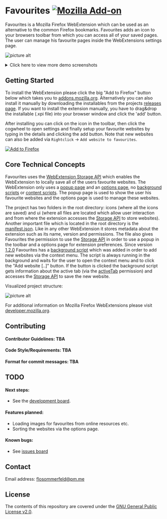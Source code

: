 # Favourites [![Mozilla Add-on](https://img.shields.io/badge/Version-1.2.1-green.svg)](https://github.com/flosommerfeld/Favourites/releases/tag/v1.2.1)

Favourites is a Mozilla Firefox WebExtension which can be used as an alternative to the common Firefox bookmarks. Favourites adds an icon to your browsers toolbar from which you can access all of your saved pages. The user can manage his favourite pages inside the WebExtensions settings page.



![picture alt](https://i.imgur.com/5cmaXY5.png "Demo screenshot")

<details>
<summary>Click here to view more demo screenshots</summary>
<br>
#### Settings page

![picture alt](https://i.imgur.com/fIgy4mk.png "Settings page")

#### Context menu feature

![picture alt](https://i.imgur.com/9t5fsag.gif "Context menu feature")

</details>


## Getting Started
To install the WebExtension please click the big "Add to Firefox" button below which takes you to [addons.mozilla.org](http://addons.mozilla.org). Alternatively you can also install it manually by downloading the installables from the projects [releases page](https://github.com/flosommerfeld/Favourites/releases). If you want to install the extension manually, you have to drag&drop the installable (.xpi file) into your browser window and click the 'add' button.

After installing you can click on the icon in the toolbar, then click the cogwheel to open settings and finally setup your favourite websites by typing in the details and clicking the add button. Note that new websites can also be added via `Rightclick` -> `Add website to favourites`.

[![Add to Firefox](https://i.imgur.com/t68JfGQ.png)](https://addons.mozilla.org/en-US/firefox/addon/favourites/)


## Core Technical Concepts
Favourites uses the [WebExtension Storage API](https://developer.mozilla.org/en-US/docs/Mozilla/Add-ons/WebExtensions/API/storage) which enables the WebExtension to locally save all of the users favourite websites. The WebExtension only uses a [popup page](https://developer.mozilla.org/en-US/docs/Mozilla/Add-ons/WebExtensions/user_interface/Popups) and an [options page](https://developer.mozilla.org/en-US/docs/Mozilla/Add-ons/WebExtensions/user_interface/Options_pages), no [background scripts](https://developer.mozilla.org/en-US/docs/Mozilla/Add-ons/WebExtensions/Anatomy_of_a_WebExtension#Background_pages) or [content scripts](https://developer.mozilla.org/en-US/docs/Mozilla/Add-ons/WebExtensions/Content_scripts). The popup page is used to show the user his favourite websites and the options page is used to manage these websites.

The project has two folders in the root directory: icons (where all the icons are saved) and ui (where all files are located which allow user interaction and from where the extension accesses the [Storage API](https://developer.mozilla.org/en-US/docs/Mozilla/Add-ons/WebExtensions/API/storage) to store websites). Another important file which is located in the root directory is the [manifest.json](https://developer.mozilla.org/en-US/docs/Mozilla/Add-ons/WebExtensions/manifest.json). Like in any other WebExtension it stores metadata about the extension such as its name, version and permissions. The file also gives Favourites the permission to use the [Storage API](https://developer.mozilla.org/en-US/docs/Mozilla/Add-ons/WebExtensions/API/storage) in order to use a popup in the toolbar and a options page for extension preferences. Since version [1.2.0](https://github.com/flosommerfeld/Favourites/releases/tag/v1.2.0) Favourites has a [background script](https://github.com/flosommerfeld/Favourites/blob/master/background-script.js) which was added in order to add new websites via the context menu. The script is always running in the background and waits for the user to open the context menu and to click the "Add website [..]" button. If the button is clicked the background script gets information about the active tab (via the [activeTab](https://developer.mozilla.org/en-US/docs/Mozilla/Add-ons/WebExtensions/manifest.json/permissions#activeTab_permission) permission) and accesses the [Storage API](https://developer.mozilla.org/en-US/docs/Mozilla/Add-ons/WebExtensions/API/storage)  to save the new website.

Visualized project structure:

![picture alt](https://i.imgur.com/DBqPu1a.png "Project structure")

For additional information on Mozilla Firefox WebExtensions please visit [developer.mozilla.org](https://developer.mozilla.org/en-US/docs/Mozilla/Add-ons/WebExtensions/Anatomy_of_a_WebExtension).


## Contributing
#### Contributor Guidelines: TBA
#### Code Style/Requirements: TBA
#### Format for commit messages: TBA


## TODO
#### Next steps:
* See the [development board](https://github.com/flosommerfeld/Favourites/projects/1).
#### Features planned:
* Loading images for favourites from online resources etc.
* Sorting the websites via the options page.


#### Known bugs:
* See [issues board](https://github.com/flosommerfeld/Favourites/issues)


## Contact
Email address: [flosommerfeld@pm.me](mailto:flosommerfeld@pm.me)


## License

The contents of this repository are covered under the [GNU General Public License v2.0](LICENSE).
